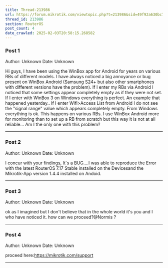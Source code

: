 ```yaml
---
title: Thread-213986
url: https://forum.mikrotik.com/viewtopic.php?t=213986&sid=49f92a630bc7970d8ca50523be880e8f
thread_id: 213986
section: RouterOS
post_count: 4
date_crawled: 2025-02-03T20:58:15.268582
---
```


### Post 1
Author: Unknown
Date: Unknown

Hi guys, I have been using the WinBox app for Android for years on various RBs of different models. I have always noticed a big annoyance or bug present on WinBox Android (Samsung S24+ but also other smartphones with different versions have the problem). If I enter my RBs via Android I noticed that some settings appear completely empty as if they were not set. If I enter with WinBox 3 on Windows everything is perfect. An example that happened yesterday.. If I enter Wifi>Access List from Android I do not see the "signal range" value which appears completely empty. From Windows everything is ok. This happens on various RBs. I use WinBox Android more for monitoring than to set up a RB from scratch but this way it is not at all reliable... Am I the only one with this problem?

---
### Post 2
Author: Unknown
Date: Unknown

I concur with your findings,  It`s a BUG....I was able to reproduce the Error with the latest RouterOS 7.17 Stable installed on the Devicesand the Mikrotik-App version 1.4.4 installed on Andoid.

---
### Post 3
Author: Unknown
Date: Unknown

ok as I imagined but I don't believe that in the whole world it's you and I who have noticed it. how can we proceed?@Normis ?

---
### Post 4
Author: Unknown
Date: Unknown

proceed here:https://mikrotik.com/support

---
